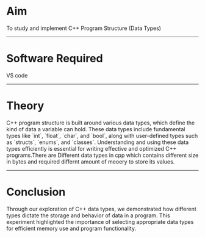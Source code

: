 <h1>Aim</h1>
<p>To study and implement C++ Program Structure (Data Types)</p>
<hr>
<h1>Software Required</h1>
<p>VS code</p>
<hr>
<h1>Theory</h1>
<p>C++ program structure is built around various data types, which define the kind of data a variable can hold. These data types include fundamental types like `int`, `float`, `char`, and `bool`, along with user-defined types such as `structs`, `enums`, and `classes`. Understanding and using these data types efficiently is essential for writing effective and optimized C++ programs.There are Different data types in cpp which contains different size in bytes and required differnt amount of meoery to store its values.</p>
<hr>
<h1>Conclusion</h1>
<p>Through our exploration of C++ data types, we demonstrated how different types dictate the storage and behavior of data in a program. This experiment highlighted the importance of selecting appropriate data types for efficient memory use and program functionality.</p>
